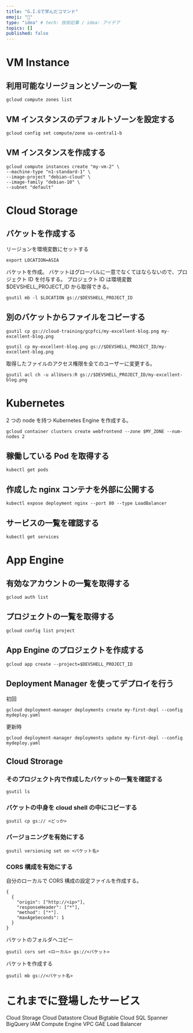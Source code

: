 ```yaml
---
title: "G.I.Gで学んだコマンド"
emoji: "📌"
type: "idea" # tech: 技術記事 / idea: アイデア
topics: []
published: false
---
```


# VM Instance

## 利用可能なリージョンとゾーンの一覧

```
gcloud compute zones list
```

## VM インスタンスのデフォルトゾーンを設定する

```
gcloud config set compute/zone us-central1-b
```

## VM インスタンスを作成する

```
gcloud compute instances create "my-vm-2" \
--machine-type "n1-standard-1" \
--image-project "debian-cloud" \
--image-family "debian-10" \
--subnet "default"
```

# Cloud Storage

## バケットを作成する

リージョンを環境変数にセットする

```
export LOCATION=ASIA
```

バケットを作成。
バケットはグローバルに一意でなくてはならないので、プロジェクト ID を付与する。
プロジェクト ID は環境変数$DEVSHELL_PROJECT_ID から取得できる。

```
gsutil mb -l $LOCATION gs://$DEVSHELL_PROJECT_ID
```

## 別のバケットからファイルをコピーする

```
gsutil cp gs://cloud-training/gcpfci/my-excellent-blog.png my-excellent-blog.png
```

```
gsutil cp my-excellent-blog.png gs://$DEVSHELL_PROJECT_ID/my-excellent-blog.png
```

取得したファイルのアクセス権限を全てのユーザーに変更する。

```
gsutil acl ch -u allUsers:R gs://$DEVSHELL_PROJECT_ID/my-excellent-blog.png
```

# Kubernetes

2 つの node を持つ Kubernetes Engine を作成する。

```
gcloud container clusters create webfrontend --zone $MY_ZONE --num-nodes 2
```

## 稼働している Pod を取得する

```
kubectl get pods
```

## 作成した nginx コンテナを外部に公開する

```
kubectl expose deployment nginx --port 80 --type LoadBalancer
```

## サービスの一覧を確認する

```
kubectl get services
```

# App Engine

## 有効なアカウントの一覧を取得する

```
gcloud auth list
```

## プロジェクトの一覧を取得する

```
gcloud config list project
```

## App Engine のプロジェクトを作成する

```
gcloud app create --project=$DEVSHELL_PROJECT_ID
```

## Deployment Manager を使ってデプロイを行う

初回

```
gcloud deployment-manager deployments create my-first-depl --config mydeploy.yaml
```

更新時

```
gcloud deployment-manager deployments update my-first-depl --config mydeploy.yaml
```

## Cloud Strorage

### そのプロジェクト内で作成したバケットの一覧を確認する

```
gsutil ls
```

### バケットの中身を cloud shell の中にコピーする

```
gsutil cp gs:// <どっか>
```

### バージョニングを有効にする

```
gsutil versioning set on <バケット名>
```

### CORS 構成を有効にする

自分のローカルで CORS 構成の設定ファイルを作成する。

```
{
  {
    "origin": ["http://<ip>"],
    "responseHeader": ["*"],
    "method": ["*"].
    "maxAgeSeconds": 1
  }
}
```

バケットのフォルダへコピー

```
gsutil cors set <ローカル> gs://<バケット>
```

バケットを作成する

```
gsutil mb gs://<バケット名>
```

# これまでに登場したサービス

Cloud Storage
Cloud Datastore
Cloud Bigtable
Cloud SQL
Spanner
BigQuery
IAM
Compute Engine
VPC
GAE
Load Balancer

